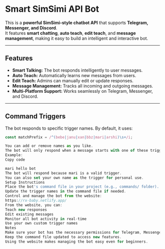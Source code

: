 # Smart SimSimi API Bot

This is a **powerful SimSimi-style chatbot API** that supports **Telegram, Messenger, and Discord**.  
It features **smart chatting**, **auto teach**, **edit teach**, and **message management**, making it easy to build an intelligent and interactive bot.

---

## Features

- **Smart Talking:** The bot responds intelligently to user messages.  
- **Auto Teach:** Automatically learns new messages from users.  
- **Edit Teach:** Admins can manually edit or update responses.  
- **Message Management:** Tracks all incoming and outgoing messages.  
- **Multi-Platform Support:** Works seamlessly on Telegram, Messenger, and Discord.  

---

## Command Triggers

The bot responds to specific trigger names. By default, it uses:

```javascript
const matchPrefix = /^(bebe|janu|xan|bbz|mari|arshi)\s+/i;

You can add or remove names as you like.
The bot will only respond when a message starts with one of these triggers.
Example:
Copy code

mari hello bot
The bot will respond because mari is a valid trigger.
You can also set your own name as the trigger for personal use.
Setup Instructions
Place the bot's command file in your project (e.g., commands/ folder).
Update the trigger names in the command file if needed.
Control and manage the bot from the website:
https://rx-baby.netlify.app/
From the website, you can:
Teach new responses
Edit existing messages
Monitor all bot activity in real-time
Use your own custom trigger names
Notes
Make sure your bot has the necessary permissions for Telegram, Messenger, or Discord.
Keep the command file updated to access new features.
Using the website makes managing the bot easy even for beginners.
